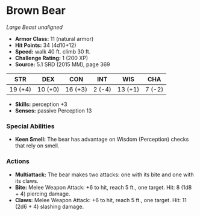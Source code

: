 # Brown Bear

*Large* *Beast* *unaligned*

- **Armor Class:** 11 (natural armor)
- **Hit Points:** 34 (4d10+12)
- **Speed:** walk 40 ft. climb 30 ft.
- **Challenge Rating:** 1 (200 XP)
- **Source:** 5.1 SRD (2015 MM), page 369

| STR | DEX | CON | INT | WIS | CHA |
| --- | --- | --- | --- | --- | --- |
| 19 (+4) | 10 (+0) | 16 (+3) | 2 (-4) | 13 (+1) | 7 (-2) |

- **Skills:** perception +3
- **Senses:** passive Perception 13

### Special Abilities

- **Keen Smell:** The bear has advantage on Wisdom (Perception) checks that rely on smell.

### Actions

- **Multiattack:** The bear makes two attacks: one with its bite and one with its claws.
- **Bite:** Melee Weapon Attack: +6 to hit, reach 5 ft., one target. Hit: 8 (1d8 + 4) piercing damage.
- **Claws:** Melee Weapon Attack: +6 to hit, reach 5 ft., one target. Hit: 11 (2d6 + 4) slashing damage.


